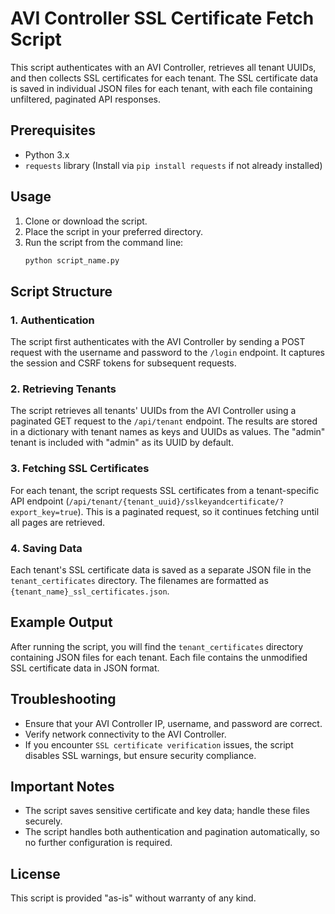 
# AVI Controller SSL Certificate Fetch Script

This script authenticates with an AVI Controller, retrieves all tenant UUIDs, and then collects SSL certificates for each tenant. The SSL certificate data is saved in individual JSON files for each tenant, with each file containing unfiltered, paginated API responses.

## Prerequisites

- Python 3.x
- `requests` library (Install via `pip install requests` if not already installed)

## Usage

1. Clone or download the script.
2. Place the script in your preferred directory.
3. Run the script from the command line:
   ```bash
   python script_name.py
   ```

## Script Structure

### 1. Authentication

The script first authenticates with the AVI Controller by sending a POST request with the username and password to the `/login` endpoint. It captures the session and CSRF tokens for subsequent requests.

### 2. Retrieving Tenants

The script retrieves all tenants' UUIDs from the AVI Controller using a paginated GET request to the `/api/tenant` endpoint. The results are stored in a dictionary with tenant names as keys and UUIDs as values. The "admin" tenant is included with "admin" as its UUID by default.

### 3. Fetching SSL Certificates

For each tenant, the script requests SSL certificates from a tenant-specific API endpoint (`/api/tenant/{tenant_uuid}/sslkeyandcertificate/?export_key=true`). This is a paginated request, so it continues fetching until all pages are retrieved.

### 4. Saving Data

Each tenant's SSL certificate data is saved as a separate JSON file in the `tenant_certificates` directory. The filenames are formatted as `{tenant_name}_ssl_certificates.json`.

## Example Output

After running the script, you will find the `tenant_certificates` directory containing JSON files for each tenant. Each file contains the unmodified SSL certificate data in JSON format.

## Troubleshooting

- Ensure that your AVI Controller IP, username, and password are correct.
- Verify network connectivity to the AVI Controller.
- If you encounter `SSL certificate verification` issues, the script disables SSL warnings, but ensure security compliance.

## Important Notes

- The script saves sensitive certificate and key data; handle these files securely.
- The script handles both authentication and pagination automatically, so no further configuration is required.

## License

This script is provided "as-is" without warranty of any kind.
